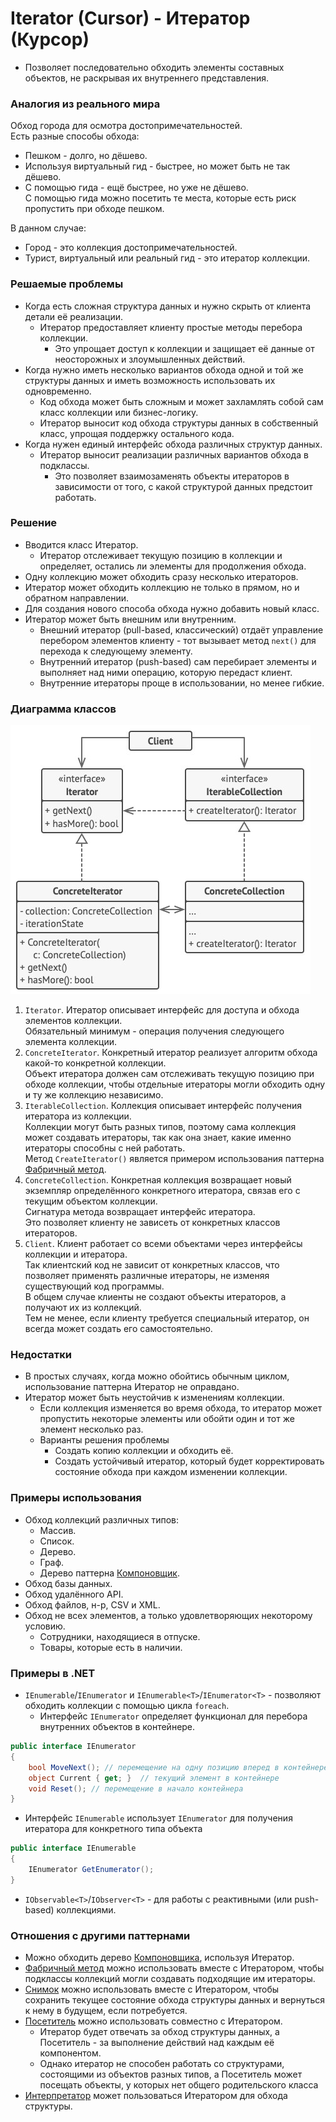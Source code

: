 ﻿# Iterator (Cursor) - Итератор (Курсор)
* Позволяет последовательно обходить элементы составных объектов, не раскрывая их внутреннего представления.

### Аналогия из реального мира
Обход города для осмотра достопримечательностей.  
Есть разные способы обхода:
* Пешком - долго, но дёшево.
* Используя виртуальный гид - быстрее, но может быть не так дёшево.
* С помощью гида - ещё быстрее, но уже не дёшево.  
С помощью гида можно посетить те места, которые есть риск пропустить при обходе пешком.

В данном случае:
* Город - это коллекция достопримечательностей.
* Турист, виртуальный или реальный гид - это итератор коллекции.

### Решаемые проблемы
* Когда есть сложная структура данных и нужно скрыть от клиента детали её реализации.
  * Итератор предоставляет клиенту простые методы перебора коллекции.
    * Это упрощает доступ к коллекции и защищает её данные от неосторожных и злоумышленных действий.
* Когда нужно иметь несколько вариантов обхода одной и той же структуры данных и иметь возможность использовать их одновременно.
  * Код обхода может быть сложным и может захламлять собой сам класс коллекции или бизнес-логику.
  * Итератор выносит код обхода структуры данных в собственный класс, упрощая поддержку остального кода.
* Когда нужен единый интерфейс обхода различных структур данных.
  * Итератор выносит реализации различных вариантов обхода в подклассы.
    * Это позволяет взаимозаменять объекты итераторов в зависимости от того, с какой структурой данных предстоит работать.

### Решение
* Вводится класс Итератор.
  * Итератор отслеживает текущую позицию в коллекции и определяет, остались ли элементы для продолжения обхода.
* Одну коллекцию может обходить сразу несколько итераторов.
* Итератор может обходить коллекцию не только в прямом, но и обратном направлении.
* Для создания нового способа обхода нужно добавить новый класс.
* Итератор может быть внешним или внутренним.
  * Внешний итератор (pull-based, классический) отдаёт управление перебором элементов клиенту - тот вызывает метод `next()` для перехода к следующему элементу.
  * Внутренний итератор (push-based) сам перебирает элементы и выполняет над ними операцию, которую передаст клиент.
  * Внутренние итераторы проще в использовании, но менее гибкие.

### Диаграмма классов
![Class diagram](Iterator.jpg)
1. `Iterator`. Итератор описывает интерфейс для доступа и обхода элементов коллекции.  
Обязательный минимум - операция получения следующего элемента коллекции.
2. `ConcreteIterator`. Конкретный итератор реализует алгоритм обхода какой-то конкретной коллекции.  
Объект итератора должен сам отслеживать текущую позицию при обходе коллекции, чтобы отдельные итераторы могли обходить одну и ту же коллекцию независимо.
3. `IterableCollection`. Коллекция описывает интерфейс получения итератора из коллекции.  
Коллекции могут быть разных типов, поэтому сама коллекция может создавать итераторы, так как она знает, какие именно итераторы способны с ней работать.  
Метод `CreateIterator()` является примером использования паттерна [Фабричный метод](../FactoryMethod/FactoryMethod.md).
4. `ConcreteCollection`. Конкретная коллекция возвращает новый экземпляр определённого конкретного итератора, связав его с текущим объектом коллекции.  
Сигнатура метода возвращает интерфейс итератора.  
Это позволяет клиенту не зависеть от конкретных классов итераторов.
5. `Client`. Клиент работает со всеми объектами через интерфейсы коллекции и итератора.  
Так клиентский код не зависит от конкретных классов, что позволяет применять различные итераторы, не изменяя существующий код программы.  
В общем случае клиенты не создают объекты итераторов, а получают их из коллекций.  
Тем не менее, если клиенту требуется специальный итератор, он всегда может создать его самостоятельно.

### Недостатки
* В простых случаях, когда можно обойтись обычным циклом, использование паттерна Итератор не оправдано.
* Итератор может быть неустойчив к изменениям коллекции.
  * Если коллекция изменяется во время обхода, то итератор может пропустить некоторые элементы или обойти один и тот же элемент несколько раз.
  * Варианты решения проблемы
    * Создать копию коллекции и обходить её.
    * Создать устойчивый итератор, который будет корректировать состояние обхода при каждом изменении коллекции.

### Примеры использования
* Обход коллекций различных типов:
  * Массив.
  * Список.
  * Дерево.
  * Граф.
  * Дерево паттерна [Компоновщик](../Composite/Composite.md).
* Обход базы данных.
* Обход удалённого API.
* Обход файлов, н-р, CSV и XML.
* Обход не всех элементов, а только удовлетворяющих некоторому условию.
  * Сотрудники, находящиеся в отпуске.
  * Товары, которые есть в наличии.

### Примеры в .NET
* `IEnumerable`/`IEnumerator` и `IEnumerable<T>`/`IEnumerator<T>` - позволяют обходить коллекции с помощью цикла `foreach`.
  * Интерфейс `IEnumerator` определяет функционал для перебора внутренних объектов в контейнере.
```csharp
public interface IEnumerator
{
    bool MoveNext(); // перемещение на одну позицию вперед в контейнере элементов
    object Current { get; }  // текущий элемент в контейнере
    void Reset(); // перемещение в начало контейнера
}
```
  * Интерфейс `IEnumerable` использует `IEnumerator` для получения итератора для конкретного типа объекта
```csharp
public interface IEnumerable
{
    IEnumerator GetEnumerator();
}
```
* `IObservable<T>`/`IObserver<T>` - для работы с реактивными (или push-based) коллекциями.

### Отношения с другими паттернами
* Можно обходить дерево [Компоновщика](../Composite/Composite.md), используя Итератор.
* [Фабричный метод](../FactoryMethod/FactoryMethod.md) можно использовать вместе с Итератором, чтобы подклассы коллекций могли создавать подходящие им итераторы.
* [Снимок](../Memento/Memento.md) можно использовать вместе с Итератором, чтобы сохранить текущее состояние обхода структуры данных и вернуться к нему в будущем, если потребуется.
* [Посетитель](../Visitor/Visitor.md) можно использовать совместно с Итератором.
  * Итератор будет отвечать за обход структуры данных, а Посетитель - за выполнение действий над каждым её компонентом.
  * Однако итератор не способен работать со структурами, состоящими из объектов разных типов, а Посетитель может посещать объекты, у которых нет общего родительского класса
* [Интерпретатор](../Interpreter/Interpreter.md) может пользоваться Итератором для обхода структуры.
